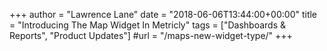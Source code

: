 +++
author = "Lawrence Lane"
date = "2018-06-06T13:44:00+00:00"
title = "Introducing The Map Widget In Metricly"
tags = ["Dashboards & Reports", "Product Updates"]
#url = "/maps-new-widget-type/"
+++